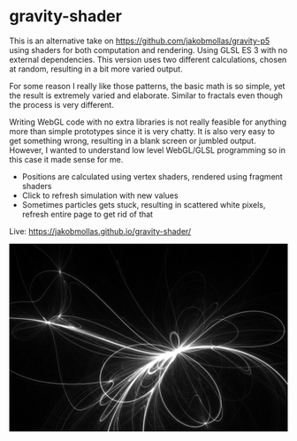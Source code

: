 # gravity-shader

This is an alternative take on https://github.com/jakobmollas/gravity-p5 using shaders for both computation and rendering. Using GLSL ES 3 with no external dependencies. This version uses two different calculations, chosen at random, resulting in a bit more varied output.

For some reason I really like those patterns, the basic math is so simple, yet the result is extremely varied and elaborate. Similar to fractals even though the process is very different.

Writing WebGL code with no extra libraries is not really feasible for anything more than simple prototypes since it is very chatty. It is also very easy to get something wrong, resulting in a blank screen or jumbled output. However, I wanted to understand low level WebGL/GLSL programming so in this case it made sense for me.

- Positions are calculated using vertex shaders, rendered using fragment shaders
- Click to refresh simulation with new values
- Sometimes particles gets stuck, resulting in scattered white pixels, refresh entire page to get rid of that

Live: https://jakobmollas.github.io/gravity-shader/

![screenshot](screenshot.png "Screenshot")
